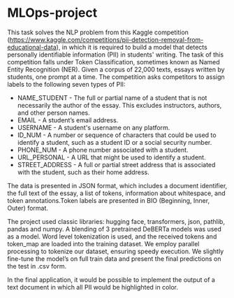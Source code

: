 # MLOps-project
This task solves the NLP problem from this Kaggle competition (https://www.kaggle.com/competitions/pii-detection-removal-from-educational-data), in which it is required to build a model that detects personally identifiable information (PII) in students' writing. The task of this competition falls under Token Classification, sometimes known as Named Entity Recognition (NER).
Given a corpus of 22,000 texts, essays written by students, one prompt at a time.
The competition asks competitors to assign labels to the following seven types of PII:
* NAME_STUDENT - The full or partial name of a student that is not necessarily the author of the essay. This excludes instructors, authors, and other person names.
* EMAIL - A student’s email address.
* USERNAME - A student's username on any platform.
* ID_NUM - A number or sequence of characters that could be used to identify a student, such as a student ID or a social security number.
* PHONE_NUM - A phone number associated with a student.
* URL_PERSONAL - A URL that might be used to identify a student.
* STREET_ADDRESS - A full or partial street address that is associated with the student, such as their home address.

The data is presented in JSON format, which includes a document identifier, the full text of the essay, a list of tokens, information about whitespace, and token annotations.Token labels are presented in BIO (Beginning, Inner, Outer) format.

The project used classic libraries: hugging face, transformers, json, pathlib, pandas and numpy. A blending of 3 pretrained DeBERTa models was used as a model. Word level tokenization is used, and the received tokens and token_map are loaded into the training dataset. We employ parallel processing to tokenize our dataset, ensuring speedy execution. We slightly fine-tune the model’s on full train data and present the final predictions on the test in .csv form.

In the final application, it would be possible to implement the output of a text document in which all PII would be highlighted in color.
